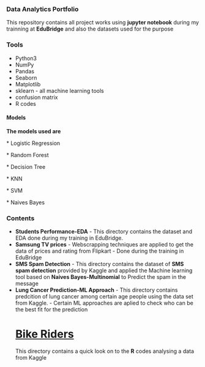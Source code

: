 <!DOCTYPE html>
<html>
 <body>

### Data Analytics Portfolio
  This repository contains all project works using **jupyter notebook** during my trainning at **EduBridge** and also the datasets used for the purpose 

### Tools
* Python3
* NumPy
* Pandas
* Seaborn
* Matplotlib
* sklearn - all machine learning tools 
* confusion matrix
* R codes

#### Models
**The models used are** 
             <p> * Logistic Regression<p>
              <p>* Random Forest<p>
              <p>* Decision Tree<p>
              <p>* KNN<p>
              <p>* SVM<p>
               <p>* Naives Bayes<p>

### Contents 

* **Students Performance-EDA** - This directory contains the dataset and EDA done during my training in EduBridge.
* **Samsung TV prices** - Webscrapping techniques are applied to get the data of prices and rating from Flipkart 
                        - Done during the training in EduBridge
* **SMS Spam Detection** - This directory contains the dataset of **SMS spam detection** provided by Kaggle and applied the Machine learning tool based on **Naives                                  Bayes-Multinomial** to Predict the spam in the message
* **Lung Cancer Prediction-ML Approach** - This directory contains predcition of lung cancer among certain age people using the data set from Kaggle.
                                         - Certain ML approaches are aplied to check who can be the best fit for the prediction 
<a href=https://github.com/ayshanaji/Data-Analytics-Portfolio-EduBridge/blob/main/Projects/Bike%20Buyers%20-R%20-EDA/Bike%20Buyers%20-R%20-EDA.ipynb><h1>Bike Riders</h1></a>  This directory contains a quick look on to the **R** codes analysing a data from Kaggle 
  </body>
<html>
         
              
